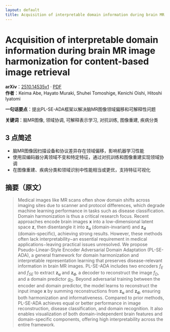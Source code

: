 ```yaml
---
layout: default
title: Acquisition of interpretable domain information during brain MR image harmonization for content-based image retrieval
---
```


# Acquisition of interpretable domain information during brain MR image harmonization for content-based image retrieval
**arXiv**：[2510.14535v1](https://arxiv.org/abs/2510.14535) · [PDF](https://arxiv.org/pdf/2510.14535.pdf)  
**作者**：Keima Abe, Hayato Muraki, Shuhei Tomoshige, Kenichi Oishi, Hitoshi Iyatomi  

**一句话要点**：提出PL-SE-ADA框架以解决脑MR图像领域偏移和可解释性问题

**关键词**：脑MR图像, 领域协调, 可解释表示学习, 对抗训练, 图像重建, 疾病分类

## 3 点简述
- 脑MR图像因扫描设备和协议差异存在领域偏移，影响机器学习性能
- 使用双编码器分离领域不变和特定特征，通过对抗训练和图像重建实现领域协调
- 在图像重建、疾病分类和领域识别中性能相当或更优，支持特征可视化

## 摘要（原文）

> Medical images like MR scans often show domain shifts across imaging sites
> due to scanner and protocol differences, which degrade machine learning
> performance in tasks such as disease classification. Domain harmonization is
> thus a critical research focus. Recent approaches encode brain images
> $\boldsymbol{x}$ into a low-dimensional latent space $\boldsymbol{z}$, then
> disentangle it into $\boldsymbol{z_u}$ (domain-invariant) and
> $\boldsymbol{z_d}$ (domain-specific), achieving strong results. However, these
> methods often lack interpretability$-$an essential requirement in medical
> applications$-$leaving practical issues unresolved. We propose
> Pseudo-Linear-Style Encoder Adversarial Domain Adaptation (PL-SE-ADA), a
> general framework for domain harmonization and interpretable representation
> learning that preserves disease-relevant information in brain MR images.
> PL-SE-ADA includes two encoders $f_E$ and $f_{SE}$ to extract
> $\boldsymbol{z_u}$ and $\boldsymbol{z_d}$, a decoder to reconstruct the image
> $f_D$, and a domain predictor $g_D$. Beyond adversarial training between the
> encoder and domain predictor, the model learns to reconstruct the input image
> $\boldsymbol{x}$ by summing reconstructions from $\boldsymbol{z_u}$ and
> $\boldsymbol{z_d}$, ensuring both harmonization and informativeness. Compared
> to prior methods, PL-SE-ADA achieves equal or better performance in image
> reconstruction, disease classification, and domain recognition. It also enables
> visualization of both domain-independent brain features and domain-specific
> components, offering high interpretability across the entire framework.


